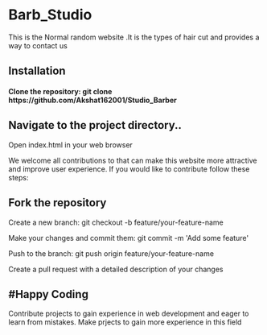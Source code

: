# Barb_Studio

This is the Normal random website .It is the types of hair cut and provides a way to contact us

<h2>Installation</h2>
<h4>Clone the repository: git clone https://github.com/Akshat162001/Studio_Barber</h4>


<h2>Navigate to the project directory..</h2>

<p>Open index.html in your web browser</p>

We welcome all contributions to that can make this website more attractive and improve user experience. If you would like to contribute follow these steps:<br>
<h2>Fork the repository</h2>

<p>Create a new branch: git checkout -b feature/your-feature-name</p>
<p>Make your changes and commit them: git commit -m 'Add some feature'</p>
<p>Push to the branch: git push origin feature/your-feature-name</p>

<p>Create a pull request with a detailed description of your changes</p>
<h2>#Happy Coding</h2>
Contribute projects to gain experience in web development and eager to learn from mistakes. Make prjects to gain more experience in this field
